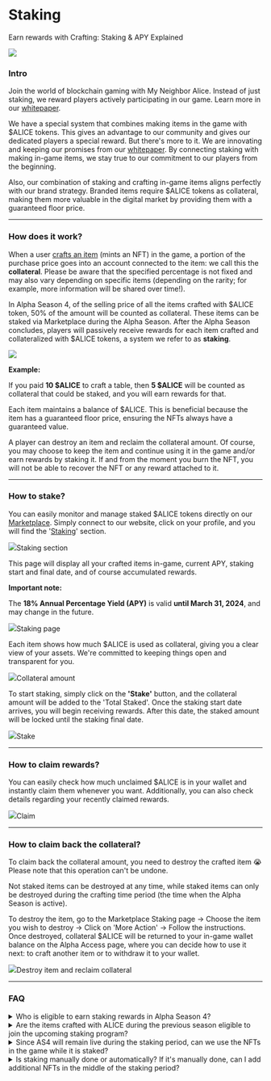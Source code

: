 # Staking

Earn rewards with Crafting: Staking & APY Explained

![](https://docs.myneighboralice.com/\~gitbook/image?url=https:%2F%2Flh7-us.googleusercontent.com%2FC683ChFZGeIfZtaIEGquIKVVZ5X-gxBFW90byx7Dm5gF6uOji93BUVRQrcA6tM6emnhH\_-pC-EflCsH228BJTZSKhyJt48hAcZIWzn06-reyOC1qmUIxtcGS3ZB5i2123B4at4U5EBCdiOhDjYrhVCc\&width=768\&dpr=4\&quality=100\&sign=02e6ad0fe5bff522bb36b3d5f55acb6c873c9783f5104d057e73ec7128be19ac)

### Intro <a href="#intro" id="intro"></a>

Join the world of blockchain gaming with My Neighbor Alice. Instead of just staking, we reward players actively participating in our game. Learn more in our [whitepaper](https://whitepaper.myneighboralice.com/).

We have a special system that combines making items in the game with $ALICE tokens. This gives an advantage to our community and gives our dedicated players a special reward. But there's more to it. We are innovating and keeping our promises from our [whitepaper](https://whitepaper.myneighboralice.com/tokenomics/defi-component). By connecting staking with making in-game items, we stay true to our commitment to our players from the beginning.

Also, our combination of staking and crafting in-game items aligns perfectly with our brand strategy. Branded items require $ALICE tokens as collateral, making them more valuable in the digital market by providing them with a guaranteed floor price.

***

### How does it work? <a href="#how-does-it-work" id="how-does-it-work"></a>

When a user [crafts an item](https://docs.myneighboralice.com/gameplay/crafting) (mints an NFT) in the game, a portion of the purchase price goes into an account connected to the item: we call this the **collateral**. Please be aware that the specified percentage is not fixed and may also vary depending on specific items (depending on the rarity; for example, more information will be shared over time!).

In Alpha Season 4, of the selling price of all the items crafted with $ALICE token, 50% of the amount will be counted as collateral. These items can be staked via Marketplace during the Alpha Season. After the Alpha Season concludes, players will passively receive rewards for each item crafted and collateralized with $ALICE tokens, a system we refer to as **staking**.

![](https://docs.myneighboralice.com/\~gitbook/image?url=https:%2F%2Flh7-us.googleusercontent.com%2FN7oqfu8lv61wzg2MQebLgxawyiEkDJ3EQ2ecQ4NJRxUqf0s1VzU4BDuE233GNadbDukG27keoao1Z8kPxVpJ-Npk6e01EhfC4e0w5LwJ4048cS\_gNlD9LCeWvhLjjew5ZD6lsHrWVhplc1Fh7ShJ1M4\&width=768\&dpr=4\&quality=100\&sign=94c9dbae9dfdd3244723d195072ba1ff54cbe0702f75e92adb945cd841a66297)

**Example:**

If you paid **10 $ALICE** to craft a table, then **5 $ALICE** will be counted as collateral that could be staked, and you will earn rewards for that.

Each item maintains a balance of $ALICE. This is beneficial because the item has a guaranteed floor price, ensuring the NFTs always have a guaranteed value.

A player can destroy an item and reclaim the collateral amount. Of course, you may choose to keep the item and continue using it in the game and/or earn rewards by staking it. If and from the moment you burn the NFT, you will not be able to recover the NFT or any reward attached to it.

***

### How to stake? <a href="#how-to-stake" id="how-to-stake"></a>

You can easily monitor and manage staked $ALICE tokens directly on our [Marketplace](https://play.myneighboralice.com/). Simply connect to our website, click on your profile, and you will find the '[Staking](https://play.myneighboralice.com/staking/)' section.

![](https://docs.myneighboralice.com/\~gitbook/image?url=https:%2F%2F1569250206-files.gitbook.io%2F%7E%2Ffiles%2Fv0%2Fb%2Fgitbook-x-prod.appspot.com%2Fo%2Fspaces%252FXck6SHo8BKdm45wALVA1%252Fuploads%252FXgTpoxzEIsjc0VYMbCdl%252Fstaking-section.png%3Falt=media%26token=0a17edad-9b72-47ee-98af-8c3cfdad8cd2\&width=768\&dpr=4\&quality=100\&sign=ebd9455d5eeb2b912ccc20a23287c4fedcd306cb2948926073fe60dc57b81d59)Staking section

This page will display all your crafted items in-game, current APY, staking start and final date, and of course accumulated rewards.

**Important note:**

The **18% Annual Percentage Yield (APY)** is valid **until March 31, 2024**, and may change in the future.

![](https://docs.myneighboralice.com/\~gitbook/image?url=https:%2F%2F1569250206-files.gitbook.io%2F%7E%2Ffiles%2Fv0%2Fb%2Fgitbook-x-prod.appspot.com%2Fo%2Fspaces%252FXck6SHo8BKdm45wALVA1%252Fuploads%252FAKuiP3WY8putGdiPi6C3%252FFrame%25204.png%3Falt=media%26token=df184dd0-6d13-485e-a44c-ddd4c57b9750\&width=768\&dpr=4\&quality=100\&sign=530e053f42e6d60de2d18022f0d2863f6adabbe28dd2249d178a9a5629bbf2a9)Staking page

Each item shows how much $ALICE is used as collateral, giving you a clear view of your assets. We're committed to keeping things open and transparent for you.

![](https://docs.myneighboralice.com/\~gitbook/image?url=https:%2F%2F1569250206-files.gitbook.io%2F%7E%2Ffiles%2Fv0%2Fb%2Fgitbook-x-prod.appspot.com%2Fo%2Fspaces%252FXck6SHo8BKdm45wALVA1%252Fuploads%252FUvMwEtaiVh89mHxTtf9u%252FFrame%25205.png%3Falt=media%26token=85fee1e8-eaae-4123-b6da-8be15074276f\&width=768\&dpr=4\&quality=100\&sign=6594e0d9a74bb8d850d756892a656954c292f16bb2d8741fa96519caf2e26d23)Collateral amount

To start staking, simply click on the **'Stake'** button, and the collateral amount will be added to the 'Total Staked'. Once the staking start date arrives, you will begin receiving rewards. After this date, the staked amount will be locked until the staking final date.

![](https://docs.myneighboralice.com/\~gitbook/image?url=https:%2F%2F1569250206-files.gitbook.io%2F%7E%2Ffiles%2Fv0%2Fb%2Fgitbook-x-prod.appspot.com%2Fo%2Fspaces%252FXck6SHo8BKdm45wALVA1%252Fuploads%252Fh1n78hXjk2MKA5uRDMB6%252FFrame%25206.png%3Falt=media%26token=1da879e5-5a87-4b85-854a-d95cf9824751\&width=768\&dpr=4\&quality=100\&sign=7af67e4bc1418378c72defa02a08b82a12ea455a9885d9136083f5846c17f0b7)Stake

***

### How to claim rewards? <a href="#how-to-claim-rewards" id="how-to-claim-rewards"></a>

You can easily check how much unclaimed $ALICE is in your wallet and instantly claim them whenever you want. Additionally, you can also check details regarding your recently claimed rewards.

![](https://docs.myneighboralice.com/\~gitbook/image?url=https:%2F%2F1569250206-files.gitbook.io%2F%7E%2Ffiles%2Fv0%2Fb%2Fgitbook-x-prod.appspot.com%2Fo%2Fspaces%252FXck6SHo8BKdm45wALVA1%252Fuploads%252FmU7g1H8mZXQpg702Elbk%252FFrame%25209%2520%282%29.png%3Falt=media%26token=324a7a68-44fb-4296-9621-03b86c4f1f20\&width=768\&dpr=4\&quality=100\&sign=8640d3881102bbee6690c9cfa64d28ab8815a43e115e18d5a44643df974bcaba)Claim

***

### How to claim back the collateral? <a href="#how-to-claim-back-the-collateral" id="how-to-claim-back-the-collateral"></a>

To claim back the collateral amount, you need to destroy the crafted item 😭 Please note that this operation can't be undone.

Not staked items can be destroyed at any time, while staked items can only be destroyed during the crafting time period (the time when the Alpha Season is active).

To destroy the item, go to the Marketplace Staking page → Choose the item you wish to destroy → Click on 'More Action' → Follow the instructions. Once destroyed, collateral $ALICE will be returned to your in-game wallet balance on the Alpha Access page, where you can decide how to use it next: to craft another item or to withdraw it to your wallet.

![](https://docs.myneighboralice.com/\~gitbook/image?url=https:%2F%2F1569250206-files.gitbook.io%2F%7E%2Ffiles%2Fv0%2Fb%2Fgitbook-x-prod.appspot.com%2Fo%2Fspaces%252FXck6SHo8BKdm45wALVA1%252Fuploads%252FzTUWt2x3DMMKECuNOaAO%252FFrame%25208%2520%281%29.png%3Falt=media%26token=34133460-0eae-4f60-ae54-496e93c3409a\&width=768\&dpr=4\&quality=100\&sign=8b88de41e5a9e42a10cf44a52e62ce0c098458467124a5b1ec306d2e0fd063de)Destroy item and reclaim collateral

***

### FAQ <a href="#faq" id="faq"></a>

<details>

<summary>Who is eligible to earn staking rewards in Alpha Season 4?</summary>



</details>

<details>

<summary>Are the items crafted with ALICE during the previous season eligible to join the upcoming staking program?</summary>



</details>

<details>

<summary>Since AS4 will remain live during the staking period, can we use the NFTs in the game while it is staked?</summary>



</details>

<details>

<summary>Is staking manually done or automatically? If it's manually done, can I add additional NFTs in the middle of the staking period?</summary>



</details>

[\
](https://docs.myneighboralice.com/how-to-articles/login-with-venly-wallet)
